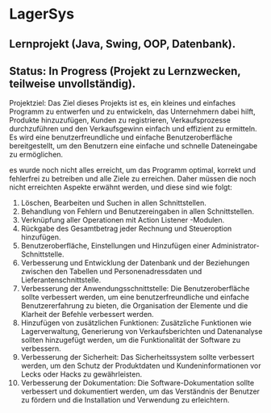 # LagerSys
## Lernprojekt (Java, Swing, OOP, Datenbank).
Status: In Progress (Projekt zu Lernzwecken, teilweise unvollständig).
------------------------------------------------------------------------
Projektziel: 
Das Ziel dieses Projekts ist es, ein kleines und einfaches Programm zu entwerfen und zu
entwickeln, das Unternehmern dabei hilft, Produkte hinzuzufügen, Kunden zu
registrieren, Verkaufsprozesse durchzuführen und den Verkaufsgewinn einfach und
effizient zu ermitteln. Es wird eine benutzerfreundliche und einfache Benutzeroberfläche
bereitgestellt, um den Benutzern eine einfache und schnelle Dateneingabe zu
ermöglichen.

es wurde noch nicht alles erreicht, um das Programm optimal, korrekt und fehlerfrei zu betreiben und alle Ziele
zu erreichen. Daher müssen die noch nicht erreichten Aspekte erwähnt werden, und diese
sind wie folgt:

1. Löschen, Bearbeiten und Suchen in allen Schnittstellen.
2. Behandlung von Fehlern und Benutzereingaben in allen Schnittstellen.
3. Verknüpfung aller Operationen mit Action Listener -Modulen.
4. Rückgabe des Gesamtbetrag jeder Rechnung und Steueroption hinzufügen.
5. Benutzeroberfläche, Einstellungen und Hinzufügen einer Administrator-Schnittstelle.
6. Verbesserung und Entwicklung der Datenbank und der Beziehungen zwischen den
Tabellen und Personenadressdaten und Lieferantenschnittstelle.
7. Verbesserung der Anwendungsschnittstelle: Die Benutzeroberfläche sollte verbessert
werden, um eine benutzerfreundliche und einfache Benutzererfahrung zu bieten, die
Organisation der Elemente und die Klarheit der Befehle verbessert werden.
8. Hinzufügen von zusätzlichen Funktionen: Zusätzliche Funktionen wie
Lagerverwaltung, Generierung von Verkaufsberichten und Datenanalyse sollten
hinzugefügt werden, um die Funktionalität der Software zu verbessern.
9. Verbesserung der Sicherheit: Das Sicherheitssystem sollte verbessert werden, um
den Schutz der Produktdaten und Kundeninformationen vor Lecks oder Hacks zu
gewährleisten.
10. Verbesserung der Dokumentation: Die Software-Dokumentation sollte verbessert und
dokumentiert werden, um das Verständnis der Benutzer zu fördern und die Installation
und Verwendung zu erleichtern.

